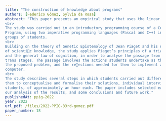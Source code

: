 ```yaml
---
title: "The construction of knowledge about programs"
authors: [Federico Gómez, Sylvia da Rosa]
abstract: "This paper presents an empirical study that uses the linear search problem to investigate the process of construction of knowledge about programs.
<br>
The study was carried out in an introductory programming course of a Computer Engineering Undergraduate
Program, using two imperative programming languages (Pascal and C++) in two different
groups of students.
<br>
Building on the theory of Genetic Epistemology of Jean Piaget and his understanding of the construction
of scientic knowledge, the study applies Piaget’s principles of a triad of intra, inter and trans stages,
and the general law of cognition, in order to analyse the passage from the intra stage into the inter and
trans stages. The passage involves the actions students undertake as they design an algorithm to solve
the proposed problem, and the reections needed for them to implement and execute a program on a
computer.
<br>
The study describes several steps in which students carried out different activities. In order to encourage
them to conceptualise and formalise their solutions, individual interviews were conducted with thirteen
students, of approximately an hour each. The paper includes selected excerpts of students’ responses,
our analysis of the results, and some conclusions and future work."
publishedAt: ppig-2022
year: 2022
url_pdf: /files/2022-PPIG-33rd-gomez.pdf
paper_number: 18
---
```

